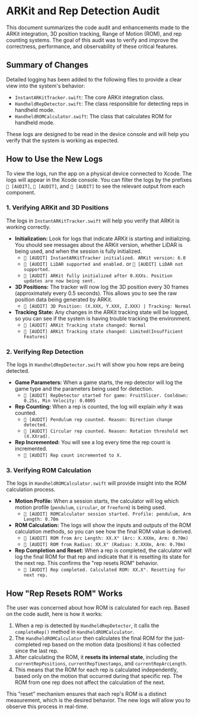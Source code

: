 # ARKit and Rep Detection Audit

This document summarizes the code audit and enhancements made to the ARKit integration, 3D position tracking, Range of Motion (ROM), and rep counting systems. The goal of this audit was to verify and improve the correctness, performance, and observability of these critical features.

## Summary of Changes

Detailed logging has been added to the following files to provide a clear view into the system's behavior:

-   `InstantARKitTracker.swift`: The core ARKit integration class.
-   `HandheldRepDetector.swift`: The class responsible for detecting reps in handheld mode.
-   `HandheldROMCalculator.swift`: The class that calculates ROM for handheld mode.

These logs are designed to be read in the device console and will help you verify that the system is working as expected.

## How to Use the New Logs

To view the logs, run the app on a physical device connected to Xcode. The logs will appear in the Xcode console. You can filter the logs by the prefixes `📍 [AUDIT]`, `🔁 [AUDIT]`, and `📐 [AUDIT]` to see the relevant output from each component.

### 1. Verifying ARKit and 3D Positions

The logs in `InstantARKitTracker.swift` will help you verify that ARKit is working correctly.

-   **Initialization:** Look for logs that indicate ARKit is starting and initializing. You should see messages about the ARKit version, whether LiDAR is being used, and when the session is fully initialized.
    -   `📍 [AUDIT] InstantARKitTracker initialized. ARKit version: 6.0`
    -   `📍 [AUDIT] LiDAR supported and enabled.` or `📍 [AUDIT] LiDAR not supported.`
    -   `📍 [AUDIT] ARKit fully initialized after 0.XXXs. Position updates are now being sent.`
-   **3D Positions:** The tracker will now log the 3D position every 30 frames (approximately every 0.5 seconds). This allows you to see the raw position data being generated by ARKit.
    -   `📍 [AUDIT] 3D Position: (X.XXX, Y.XXX, Z.XXX) | Tracking: Normal`
-   **Tracking State:** Any changes in the ARKit tracking state will be logged, so you can see if the system is having trouble tracking the environment.
    -   `📍 [AUDIT] ARKit Tracking state changed: Normal`
    -   `📍 [AUDIT] ARKit Tracking state changed: Limited(Insufficient Features)`

### 2. Verifying Rep Detection

The logs in `HandheldRepDetector.swift` will show you how reps are being detected.

-   **Game Parameters:** When a game starts, the rep detector will log the game type and the parameters being used for detection.
    -   `🔁 [AUDIT] RepDetector started for game: FruitSlicer. Cooldown: 0.25s, Min Velocity: 0.0005`
-   **Rep Counting:** When a rep is counted, the log will explain *why* it was counted.
    -   `🔁 [AUDIT] Pendulum rep counted. Reason: Direction change detected.`
    -   `🔁 [AUDIT] Circular rep counted. Reason: Rotation threshold met (X.XXrad).`
-   **Rep Incremented:** You will see a log every time the rep count is incremented.
    -   `🔁 [AUDIT] Rep count incremented to X.`

### 3. Verifying ROM Calculation

The logs in `HandheldROMCalculator.swift` will provide insight into the ROM calculation process.

-   **Motion Profile:** When a session starts, the calculator will log which motion profile (`pendulum`, `circular`, or `freeform`) is being used.
    -   `📐 [AUDIT] ROMCalculator session started. Profile: pendulum, Arm Length: 0.70m`
-   **ROM Calculation:** The logs will show the inputs and outputs of the ROM calculation methods, so you can see how the final ROM value is derived.
    -   `📐 [AUDIT] ROM from Arc Length: XX.X° (Arc: X.XXXm, Arm: 0.70m)`
    -   `📐 [AUDIT] ROM from Radius: XX.X° (Radius: X.XXXm, Arm: 0.70m)`
-   **Rep Completion and Reset:** When a rep is completed, the calculator will log the final ROM for that rep and indicate that it is resetting its state for the next rep. This confirms the "rep resets ROM" behavior.
    -   `📐 [AUDIT] Rep completed. Calculated ROM: XX.X°. Resetting for next rep.`

## How "Rep Resets ROM" Works

The user was concerned about how ROM is calculated for each rep. Based on the code audit, here is how it works:

1.  When a rep is detected by `HandheldRepDetector`, it calls the `completeRep()` method in `HandheldROMCalculator`.
2.  The `HandheldROMCalculator` then calculates the final ROM for the just-completed rep based on the motion data (positions) it has collected since the last rep.
3.  After calculating the ROM, it **resets its internal state**, including the `currentRepPositions`, `currentRepTimestamps`, and `currentRepArcLength`.
4.  This means that the ROM for each rep is calculated independently, based only on the motion that occurred during that specific rep. The ROM from one rep does not affect the calculation of the next.

This "reset" mechanism ensures that each rep's ROM is a distinct measurement, which is the desired behavior. The new logs will allow you to observe this process in real-time.
